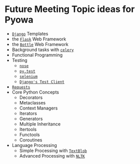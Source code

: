 # Future Meeting Topic ideas for Pyowa

* [`Django`](https://docs.djangoproject.com/en/dev/ref/templates/) Templates
* the [`Flask`](http://flask.pocoo.org/) Web Framework
* the [`Bottle`](http://bottlepy.org/docs/dev/) Web Framework
* Background tasks with [`celery`](http://www.celeryproject.org/)
* Functional Programming
* Testing
  - [`nose`](https://nose.readthedocs.org/en/latest/)
  - [`py.test`](http://pytest.org/latest/)
  - [`selenium`](https://pypi.python.org/pypi/selenium)
  - [`Django's Test Client`](https://docs.djangoproject.com/en/dev/topics/testing/)
* [`Requests`](http://docs.python-requests.org/en/latest/)
* Core Python Concepts
  - Decorators
  - Metaclasses
  - Context Managers
  - Iterators
  - Generators
  - Multiple Inheritance
  - Itertools
  - Functools
  - Coroutines
* Language Processing
  - Simple Processing with [`TextBlob`](https://textblob.readthedocs.org)
  - Advanced Processing with [`NLTK`](http://nltk.org')
